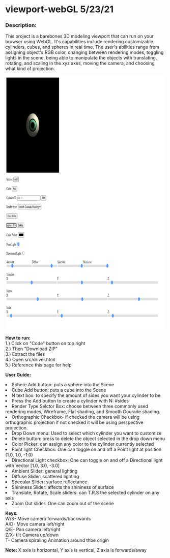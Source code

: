 # viewport-webGL 5/23/21

<div>
    <h3>Description:</h3> <p>This project is a barebones 3D modeling viewport that can run on your browser using WebGL.
    It's capabilities include rendering customizable cylinders, cubes, and spheres in real time. 
    The user's abilities range from assigning object's 
    RGB color, changing between rendering modes, toggling lights in the scene, being 
    able to manipulate the objects with translating, rotating, and scaling
    in the xyz axes, moving the camera, and choosing what kind of projection.</p>
    <img src="media/screenshot.PNG" alt="Scene" width="900" height="800"><br>
    <p><b>How to run:</b>
    <br>1.) Click on "Code" button on top right
    <br>2.) Then "Download ZIP"
    <br>3.) Extract the files
    <br>4.) Open src/driver.html
    <br>5.) Reference this page for help</p>
    <p><b>User Guide:</b>
    <li>Sphere Add button: puts a sphere into the Scene</li>
    <li>Cube Add button: puts a cube into the Scene</li>
    <li>N text box: to specify the amount of sides you want your cylinder to be</li>
    <li>Press the Add button to create a cylinder with N: #sides</li>
    <li>Render Type Selctor Box: choose between three commonly used rendering modes, Wireframe, Flat shading, and Smooth Gourade shading.</li>
    <li>Orthographic Checkbox- if checked the camera will be using orthographic projection if not checked it will be using perspective projection.</li>
    <li>Drop Down menu: Used to select which cylinder you want to customize</li>
    <li>Delete button: press to delete the object selected in the drop down menu</li>
    <li>Color Picker: can assign any color to the cylinder currently selected</li>
    <li>Point light Checkbox: One can toggle on and off a Point light at position (1.0, 1.0, -1.0)</li>
    <li>Directional Light checkbox: One can toggle on and off a Directional light with Vector [1.0, 3.0, -3.0]</li>
    <li>Ambient Slider: general lighting</li>
    <li>Diffuse Slider: scattered lighting</li>
    <li>Specular Slider: surface reflectance</li>
    <li>Shininess Slider: affects the shininess of surface</li>
    <li>Translate, Rotate, Scale sliders: can T.R.S the selected cylinder on any axis</li>
    <li>Zoom Out slider: One can zoom out of the scene </p>
    <p><b>Keys:</b>
    <br>W/S- Move camera forwards/backwards
    <br>A/D- Move camera left/right
    <br>Q/E- Pan camera left/right
    <br>Z/X- tilt Camera up/down
    <br>T- Camera spiraling Animation around thbe origin</p>
    <p><b>Note: </b>X axis is horizontal, Y axis is vertical, Z axis is forwards/away</p>
</div>

